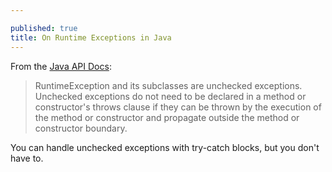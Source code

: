 ```yaml
---

published: true
title: On Runtime Exceptions in Java
---
```

From the [Java API Docs](http://docs.oracle.com/javase/7/docs/api/java/lang/RuntimeException.html):

> RuntimeException and its subclasses are unchecked exceptions. Unchecked exceptions do not need to be declared in a method or constructor's throws clause if they can be thrown by the execution of the method or constructor and propagate outside the method or constructor boundary.

You can handle unchecked exceptions with try-catch blocks, but you don't have to.
